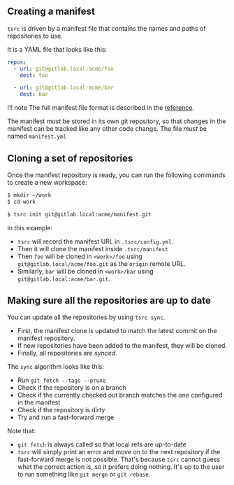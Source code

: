 ## Creating a manifest

`tsrc` is driven by a manifest file that contains the names and paths of repositories to use.

It is a YAML file that looks like this:

```yaml
repos:
  - url: git@gitlab.local:acme/foo
    dest: foo

  - url: git@gitlab.local:acme/bar
    dest: bar
```

!!! note
    The full manifest file format is described in the [reference](../ref/formats.md).

The manifest *must* be stored in its own git repository, so that changes in the
manifest can be tracked like any other code change. The file *must* be named `manifest.yml`

## Cloning a set of repositories

Once the manifest repository is ready, you can run the following commands to create a new workspace:

```bash
$ mkdir ~/work
$ cd work

$ tsrc init git@gitlab.local:acme/manifest.git
```

In this example:

* `tsrc` will record the manifest URL in `.tsrc/config.yml`.
* Then it will clone the manifest inside `.tsrc/manifest`
* Then `foo` will be cloned in `<work>/foo` using `git@gitlab.local/acme/foo.git` as the `origin` remote URL.
* Similarly, `bar` will be cloned in `<work>/bar` using `git@gitlab.local:acme/bar.git`.



## Making sure all the repositories are up to date

You can update all the repositories by using `tsrc sync`.

* First, the manifest clone is updated to match the latest commit on the manifest repository.
* If new repositories have been added to the manifest, they will be cloned.
* Finally, all repositories are *synced*.

The `sync` algorithm looks like this:

* Run `git fetch --tags --prune`
* Check if the repository is on a branch
* Check if the currently checked out branch matches the one configured in
  the manifest
* Check if the repository is dirty
* Try and run a fast-forward merge



Note that:

* `git fetch` is always called so that local refs are up-to-date
* `tsrc` will simply print an error and move on to the next repository if the
  fast-forward merge is not possible. That's because `tsrc` cannot guess
  what the correct action is, so it prefers doing nothing. It's up
  to the user to run something like `git merge` or `git rebase`.
